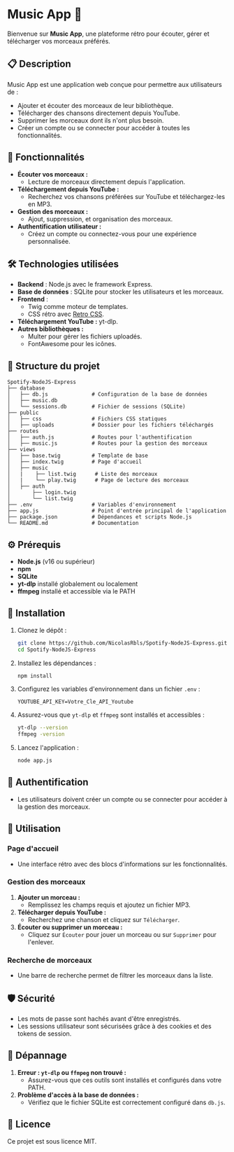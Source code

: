 # Music App 🎵

Bienvenue sur **Music App**, une plateforme rétro pour écouter, gérer et télécharger vos morceaux préférés.

## 📋 Description
Music App est une application web conçue pour permettre aux utilisateurs de :

- Ajouter et écouter des morceaux de leur bibliothèque.
- Télécharger des chansons directement depuis YouTube.
- Supprimer les morceaux dont ils n'ont plus besoin.
- Créer un compte ou se connecter pour accéder à toutes les fonctionnalités.

## 🚀 Fonctionnalités

- **Écouter vos morceaux :**
  - Lecture de morceaux directement depuis l'application.
- **Téléchargement depuis YouTube :**
  - Recherchez vos chansons préférées sur YouTube et téléchargez-les en MP3.
- **Gestion des morceaux :**
  - Ajout, suppression, et organisation des morceaux.
- **Authentification utilisateur :**
  - Créez un compte ou connectez-vous pour une expérience personnalisée.

## 🛠️ Technologies utilisées

- **Backend** : Node.js avec le framework Express.
- **Base de données** : SQLite pour stocker les utilisateurs et les morceaux.
- **Frontend** :
  - Twig comme moteur de templates.
  - CSS rétro avec [Retro CSS](https://retrocss.netlify.app/).
- **Téléchargement YouTube :** yt-dlp.
- **Autres bibliothèques :**
  - Multer pour gérer les fichiers uploadés.
  - FontAwesome pour les icônes.

## 📂 Structure du projet

```
Spotify-NodeJS-Express
├── database
│   ├── db.js              # Configuration de la base de données
│   ├── music.db
│   └── sessions.db        # Fichier de sessions (SQLite)
├── public
│   ├── css                # Fichiers CSS statiques
│   ├── uploads            # Dossier pour les fichiers téléchargés
├── routes
│   ├── auth.js            # Routes pour l'authentification
│   ├── music.js           # Routes pour la gestion des morceaux
├── views
│   ├── base.twig          # Template de base
│   ├── index.twig         # Page d'accueil
│   ├── music
│   |    ├── list.twig      # Liste des morceaux
│   |    └── play.twig      # Page de lecture des morceaux
│   ├── auth
│       ├── login.twig      
│       └── list.twig      
├── .env                   # Variables d'environnement
├── app.js                 # Point d'entrée principal de l'application
├── package.json           # Dépendances et scripts Node.js
└── README.md              # Documentation
```

## ⚙️ Prérequis

- **Node.js** (v16 ou supérieur)
- **npm**
- **SQLite**
- **yt-dlp** installé globalement ou localement
- **ffmpeg** installé et accessible via le PATH

## 📝 Installation

1. Clonez le dépôt :
   ```bash
   git clone https://github.com/NicolasRbls/Spotify-NodeJS-Express.git
   cd Spotify-NodeJS-Express
   ```
2. Installez les dépendances :
   ```bash
   npm install
   ```
3. Configurez les variables d'environnement dans un fichier `.env` :
   ```env
   YOUTUBE_API_KEY=Votre_Cle_API_Youtube
   ```
4. Assurez-vous que `yt-dlp` et `ffmpeg` sont installés et accessibles :
   ```bash
   yt-dlp --version
   ffmpeg -version
   ```
5. Lancez l'application :
   ```bash
   node app.js
   ```

## 🔑 Authentification

- Les utilisateurs doivent créer un compte ou se connecter pour accéder à la gestion des morceaux.

## 🌟 Utilisation

### Page d'accueil

- Une interface rétro avec des blocs d'informations sur les fonctionnalités.

### Gestion des morceaux

1. **Ajouter un morceau :**
   - Remplissez les champs requis et ajoutez un fichier MP3.
2. **Télécharger depuis YouTube :**
   - Recherchez une chanson et cliquez sur `Télécharger`.
3. **Écouter ou supprimer un morceau :**
   - Cliquez sur `Écouter` pour jouer un morceau ou sur `Supprimer` pour l'enlever.

### Recherche de morceaux

- Une barre de recherche permet de filtrer les morceaux dans la liste.

## 🛡️ Sécurité

- Les mots de passe sont hachés avant d'être enregistrés.
- Les sessions utilisateur sont sécurisées grâce à des cookies et des tokens de session.

## 🐛 Dépannage

1. **Erreur : `yt-dlp` ou `ffmpeg` non trouvé :**
   - Assurez-vous que ces outils sont installés et configurés dans votre PATH.
2. **Problème d'accès à la base de données :**
   - Vérifiez que le fichier SQLite est correctement configuré dans `db.js`.

## 📜 Licence

Ce projet est sous licence MIT.